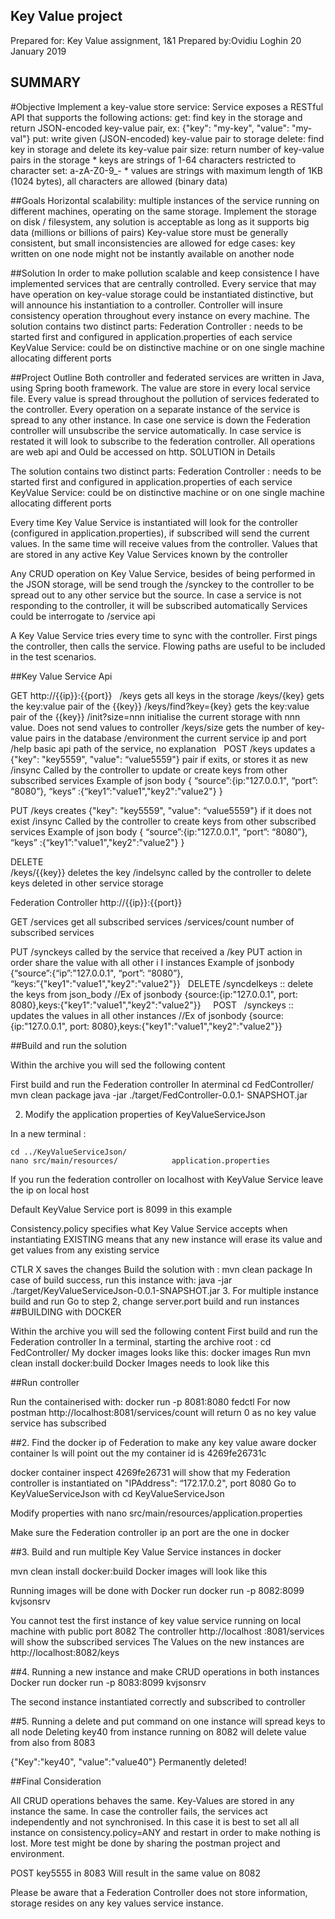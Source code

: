 





## Key Value project
Prepared for: Key Value assignment, 1&1
Prepared by:Ovidiu Loghin
20 January 2019
	
## SUMMARY

#Objective
Implement a key-value store service:
Service exposes a RESTful API that supports the following actions:
get: find key in the storage and return JSON-encoded key-value pair, ex: {"key": "my-key", "value": "my-val"}
put: write given (JSON-encoded) key-value pair to storage
delete: find key in storage and delete its key-value pair
size: return number of key-value pairs in the storage * keys are strings of 1-64 characters restricted to character set: a-zA-Z0-9_- * values are strings with maximum length of 1KB (1024 bytes), all characters are allowed (binary data)

##Goals
Horizontal scalability: multiple instances of the service running on different machines, operating on the same storage. Implement the storage on disk / filesystem, any solution is acceptable as long as it supports big data (millions or billions of pairs)
Key-value store must be generally consistent, but small inconsistencies are allowed for edge cases: key written on one node might not be instantly available on another node

##Solution
In order to make pollution scalable and keep consistence I have implemented services that are centrally controlled.  Every service that may have operation on key-value storage could be instantiated distinctive, but will announce his instantiation to a controller. Controller will insure consistency operation throughout every instance on every machine.
 The solution contains two distinct parts:
Federation Controller : needs to be started first and configured in application.properties of each service
KeyValue Service: could be on distinctive machine or on one single machine allocating different ports

##Project Outline
Both controller and federated services are written in Java, using Spring booth framework. The value are store in every local service file. Every value is spread throughout the pollution of services federated to the controller.
Every operation on a separate instance of the service is spread to any other instance. In case one service is down the Federation controller will unsubscribe the service automatically. In case service is restated it will look to subscribe to the federation controller.
All operations are web api and Ould be accessed on http.
SOLUTION in Details

 The solution contains two distinct parts:
Federation Controller : needs to be started first and configured in application.properties of each service
KeyValue Service: could be on distinctive machine or on one single machine allocating different ports























Every time Key Value Service is instantiated will look for the controller (configured in application.properties), if subscribed will send the current values. In the same time will receive values from the controller. Values that are stored in any active Key Value Services known by the controller

Any CRUD operation on Key Value Service, besides of being performed in the JSON storage, will be send  trough the /synckey to the controller to be spread out to any other service but the source.
In case a service is not responding to the controller, it will be subscribed automatically
Services could be interrogate to /service api

A Key Value Service tries every time to sync with the controller. First pings the controller, then calls the service. 
Flowing paths are useful to be included in the test scenarios.

##Key Value Service Api 

GET
http://{{ip}}:{{port}}
 
/keys 			gets all keys in the storage
/keys/{key}		gets the key:value pair of the {{key}}
/keys/find?key={key}	gets the key:value pair of the {{key}}
/init?size=nnn		initialise the current storage with nnn value. Does not send values to controller
/keys/size		gets the number of key-value pairs in the database
/environment		the current service ip and port
/help			basic api path of the service, no explanation
 
POST
/keys			updates a {"key": "key5559", "value": “value5559"} pair if exits, or stores it as new
/insync			Called by the controller to update or create keys from other subscribed services
			Example of json body 
			{
				“source”:{ip:"127.0.0.1", “port”: “8080”},
				“keys” :{“key1”:"value1","key2":"value2"}
			}


PUT
/keys			creates  {"key": "key5559", "value": “value5559"} if it does not exist
/insync			Called by the controller to create keys from other subscribed services
			Example of json body 
			{
				“source”:{ip:"127.0.0.1", “port”: “8080”},
				“keys” :{“key1”:"value1","key2":"value2"}
			}

DELETE	
/keys/{{key}}		deletes the key 
/indelsync		called by the controller to delete keys deleted in other service storage




Federation Controller
http://{{ip}}:{{port}}

GET
/services 	get all subscribed services
/services/count	number of subscribed services

PUT
/synckeys 	called by the service that received a /key PUT action in order share the value with all other i	I			instances
		Example of jsonbody {“source”:{“ip”:"127.0.0.1", “port”: “8080”},
				“keys:”{"key1":"value1","key2":"value2"}}
 
DELETE
/syncdelkeys :: delete the keys from json_body
		//Ex of jsonbody {source:{ip:"127.0.0.1", port: 8080},keys:{"key1":"value1","key2":"value2"}}
 
 
POST
 
/synckeys :: 	updates the values in all other instances
		//Ex of jsonbody {source:{ip:"127.0.0.1", port: 8080},keys:{"key1":"value1","key2":"value2"}}
 











##Build and run the solution

Within the archive you will sed the following content

First build and run the Federation controller
 In aterminal 
	cd FedController/
	mvn clean package
	java -jar ./target/FedController-0.0.1-			SNAPSHOT.jar


2. Modify the application properties of KeyValueServiceJson

In a new terminal :

	cd ../KeyValueServiceJson/
	nano src/main/resources/			application.properties 

If you run the federation controller on localhost with KeyValue Service leave the ip on local host

Default KeyValue Service port is 8099 in this example

Consistency.policy specifies what Key Value Service accepts when instantiating 
EXISTING means that any new instance will erase its value and get values from any existing service

CTLR X saves the changes
Build the solution with : mvn clean package 
In case of build success, run this instance with: java -jar ./target/KeyValueServiceJson-0.0.1-SNAPSHOT.jar
3. For multiple instance  build and run 
Go to step 2, change server.port build and run instances
##BUILDING with DOCKER

Within the archive you will sed the following content
First build and run the Federation controller
 In a terminal, starting the archive root : cd FedController/
My docker images looks like this: docker images
Run mvn clean install docker:build
Docker Images needs to look like this



	
	











##Run controller 

Run the containerised with: docker run -p 8081:8080 fedctl
For now postman http://localhost:8081/services/count will return 0 as no key value service has subscribed


##2. Find the docker ip of Federation to make any key value aware 
docker container ls will point out the my container id is 4269fe26731c

docker container inspect 4269fe26731 will show that my Federation controller is instantiated on "IPAddress": “172.17.0.2", port 8080
Go to KeyValueServiceJson with  cd KeyValueServiceJson


Modify properties with 
nano src/main/resources/application.properties

Make sure the Federation controller ip an port are the one in docker				

##3. Build and run multiple Key Value Service instances in docker

mvn clean install docker:build
Docker images will look like this 

Running images will be done with 
Docker run docker run -p 8082:8099 kvjsonsrv

You cannot test the first instance of key value service running on local machine with public port 8082
The controller http://localhost :8081/services will show the subscribed services
The Values on the new instances are http://localhost:8082/keys


##4. Running a new instance and make CRUD operations in both instances
Docker run docker run -p 8083:8099 kvjsonsrv

The second instance instantiated correctly and subscribed to controller














##5. Running a delete and put command on one instance will spread keys to all node
Deleting key40 from instance running on 8082 will delete value from also from 8083














{"Key":"key40", "value":"value40"} Permanently deleted!






			








##Final Consideration

All CRUD operations behaves the same.
Key-Values are stored in any instance the same. 
In case the controller fails, the services act independently and not synchronised.  In this case it is best to set all all instance on consistency.policy=ANY and restart in order to make nothing is lost.
More test might be done by sharing the postman project and environment.

POST key5555 in 8083
Will result in the same value on 8082

Please be aware that a Federation Controller does not store information, storage resides on any key values service instance.

